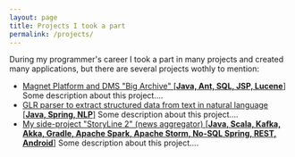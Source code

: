 ```yaml
---
layout: page
title: Projects I took a part
permalink: /projects/
---
```


During my programmer's career I took a part in many projects and created many applications,
but there are several projects wothly to mention:

* [Magnet Platform and DMS "Big Archive" [**Java, Ant, SQL, JSP, Lucene**]](/projects/magnet_big_archive)
Some description about this project....
* [GLR parser to extract structured data from text in natural language [**Java, Spring, NLP**]](/projects/glr_parser)
Some description about this project....
* [My side-project "StoryLine 2" (news aggregator) [**Java, Scala, Kafka, Akka, Gradle, Apache Spark, Apache Storm, No-SQL Spring, REST, Android**]](/projects/story_line2)
Some description about this project....

